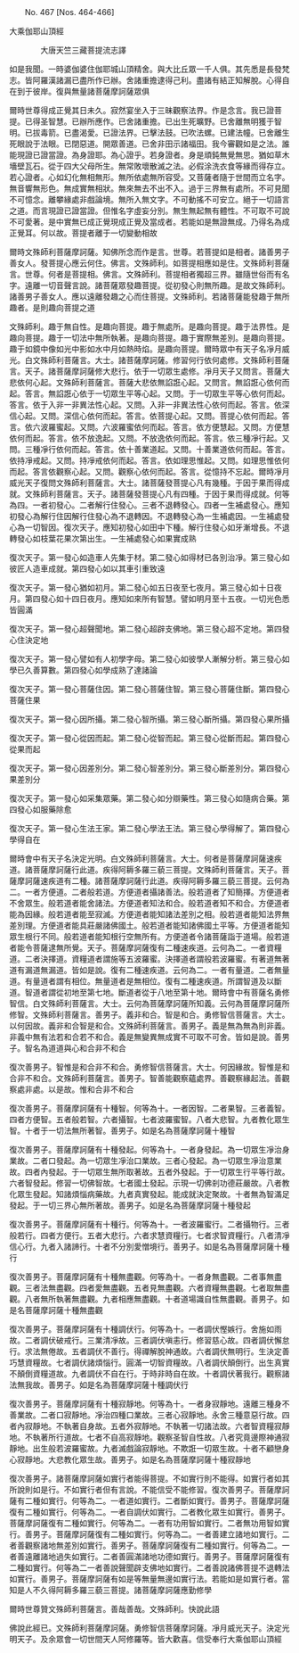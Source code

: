 ﻿　　No. 467 [Nos. 464-466]

大乘伽耶山頂經

　　　　大唐天竺三藏菩提流志譯


如是我聞。一時婆伽婆住伽耶城山頂精舍。與大比丘眾一千人俱。其先悉是長發梵志。皆阿羅漢諸漏已盡所作已辦。舍諸重擔逮得己利。盡諸有結正知解脫。心得自在到于彼岸。復與無量諸菩薩摩訶薩眾俱

爾時世尊得成正覺其日未久。寂然宴坐入于三昧觀察法界。作是念言。我已證菩提。已得圣智慧。已辦所應作。已舍諸重擔。已出生死曠野。已舍離無明獲于智明。已拔毒箭。已盡渴愛。已證法界。已擊法鼓。已吹法螺。已建法幢。已舍離生死眼說于法眼。已閉惡道。開眾善道。已舍非田示諸福田。我今審觀如是之法。誰能現證已證當證。為身證耶。為心證乎。若身證者。身是頑鈍無覺無思。猶如草木墻壁瓦石。從于四大父母所生。無常敗壞散滅之法。必假涂洗衣食等緣而得存立。若心證者。心如幻化無相無形。無所依處無所容受。又菩薩者隨于世間而立名字。無音響無形色。無成實無相狀。無來無去不出不入。過于三界無有處所。不可見聞不可憶念。離攀緣處非戲論境。無所入無文字。不可動搖不可安立。絕于一切語言之道。而言現證已證當證。但惟名字虛妄分別。無生無起無有體性。不可取不可說不可愛著。是中實無已成正覺現成正覺及當成者。若能如是無證無成。乃得名為成正覺耳。何以故。菩提者離于一切變動相故

爾時文殊師利菩薩摩訶薩。知佛所念而作是言。世尊。若菩提如是相者。諸善男子善女人。發菩提心應云何住。佛言。文殊師利。如菩提相應如是住。文殊師利菩薩言。世尊。何者是菩提相。佛言。文殊師利。菩提相者獨超三界。雖隨世俗而有名字。遠離一切音聲言說。諸菩薩眾發趣菩提。從初發心則無所趣。是故文殊師利。諸善男子善女人。應以遠離發趣之心而住菩提。文殊師利。若諸菩薩能發趣于無所趣者。是則趣向菩提之道

文殊師利。趣于無自性。是趣向菩提。趣于無處所。是趣向菩提。趣于法界性。是趣向菩提。趣于一切法中無所執著。是趣向菩提。趣于實際無差別。是趣向菩提。趣于如鏡中像如光中影如水中月如熱時焰。是趣向菩提。爾時眾中有天子名凈月威光。白文殊師利菩薩言。大士。諸菩薩摩訶薩。修習何行依何處修。文殊師利菩薩言。天子。諸菩薩摩訶薩修大悲行。依于一切眾生處修。凈月天子又問言。菩薩大悲依何心起。文殊師利菩薩言。菩薩大悲依無諂誑心起。又問言。無諂誑心依何而起。答言。無諂誑心依于一切眾生平等心起。又問。于一切眾生平等心依何而起。答言。依于入非一非異法性心起。又問。入非一非異法性心依何而起。答言。依深信心起。又問。深信心依何而起。答言。依菩提心起。又問。菩提心依何而起。答言。依六波羅蜜起。又問。六波羅蜜依何而起。答言。依方便慧起。又問。方便慧依何而起。答言。依不放逸起。又問。不放逸依何而起。答言。依三種凈行起。又問。三種凈行依何而起。答言。依十善業道起。又問。十善業道依何而起。答言。依持凈戒起。又問。持凈戒依何而起。答言。依如理思惟起。又問。如理思惟依何而起。答言依觀察心起。又問。觀察心依何而起。答言。從憶持不忘起。爾時凈月威光天子復問文殊師利菩薩言。大士。諸菩薩發菩提心凡有幾種。于因于果而得成就。文殊師利菩薩言。天子。諸菩薩發菩提心凡有四種。于因于果而得成就。何等為四。一者初發心。二者解行住發心。三者不退轉發心。四者一生補處發心。應知初發心為解行住因解行住發心為不退轉因。不退轉發心為一生補處因。一生補處發心為一切智因。復次天子。應知初發心如田中下種。解行住發心如牙漸增長。不退轉發心如枝葉花果次第出生。一生補處發心如果實成熟

復次天子。第一發心如造車人先集于材。第二發心如得材已各別治凈。第三發心如彼匠人造車成就。第四發心如以其車引重致遠

復次天子。第一發心猶如初月。第二發心如五日夜至七夜月。第三發心如十日夜月。第四發心如十四日夜月。應知如來所有智慧。譬如明月至十五夜。一切光色悉皆圓滿

復次天子。第一發心超聲聞地。第二發心超辟支佛地。第三發心超不定地。第四發心住決定地

復次天子。第一發心譬如有人初學字母。第二發心如彼學人漸解分析。第三發心如學已久善算數。第四發心如學成熟了達諸論

復次天子。第一發心菩薩住因。第二發心菩薩住智。第三發心菩薩住斷。第四發心菩薩住果

復次天子。第一發心因所攝。第二發心智所攝。第三發心斷所攝。第四發心果所攝

復次天子。第一發心從因而起。第二發心從智而起。第三發心從斷而起。第四發心從果而起

復次天子。第一發心因差別分。第二發心智差別分。第三發心斷差別分。第四發心果差別分

復次天子。第一發心如采集眾藥。第二發心如分辯藥性。第三發心如隨病合藥。第四發心如服藥除愈

復次天子。第一發心生法王家。第二發心學法王法。第三發心學得解了。第四發心學得自在

爾時會中有天子名決定光明。白文殊師利菩薩言。大士。何者是菩薩摩訶薩速疾道。諸菩薩摩訶薩行此道。疾得阿耨多羅三藐三菩提。文殊師利菩薩言。天子。菩薩摩訶薩速疾道有二種。諸菩薩摩訶薩行此道。疾得阿耨多羅三藐三菩提。云何為二。一者方便道。二者般若道。方便道者攝諸善法。般若道者了知簡擇。方便道者不舍眾生。般若道者能舍諸法。方便道者知法和合。般若道者知不和合。方便道者能為因緣。般若道者能至寂滅。方便道者能知諸法差別之相。般若道者能知法界無差別理。方便道者能具莊嚴諸佛國土。般若道者能知諸佛國土平等。方便道者能知眾生根行不同。般若道者能知根行空無所有。方便道者令諸菩薩詣于道場。般若道者能令菩薩逮無所覺。天子。菩薩摩訶薩復有二種速疾道。云何為二。一者資糧道。二者決擇道。資糧道者謂施等五波羅蜜。決擇道者謂般若波羅蜜。有著道無著道有漏道無漏道。皆如是說。復有二種速疾道。云何為二。一者有量道。二者無量道。有量道者謂有相位。無量道者是無相位。復有二種速疾道。所謂智道及以斷道。智道者謂從初地至第七地。斷道者從于八地至第十地。爾時會中有菩薩名勇修智信。白文殊師利菩薩言。大士。云何為菩薩摩訶薩所知義。云何為菩薩摩訶薩所修智。文殊師利菩薩言。善男子。義非和合。智是和合。勇修智信菩薩言。大士。以何因故。義非和合智是和合。文殊師利菩薩言。善男子。義是無為無為則非義。非義中無有法若和合若不和合。義是無變異無成實不可取不可舍。皆如是說。善男子。智名為道道與心和合非不和合

復次善男子。智惟是和合非不和合。勇修智信菩薩言。大士。何因緣故。智惟是和合非不和合。文殊師利菩薩言。善男子。智善能觀察蘊處界。善觀察緣起法。善觀察處非處。以是故。惟和合非不和合

復次善男子。菩薩摩訶薩有十種智。何等為十。一者因智。二者果智。三者義智。四者方便智。五者般若智。六者攝智。七者波羅蜜智。八者大悲智。九者教化眾生智。十者于一切法無所著智。善男子。如是名為菩薩摩訶薩十種智

復次善男子。菩薩摩訶薩有十種發起。何等為十。一者身發起。為一切眾生凈治身業故。二者口發起。為一切眾生凈治口業故。三者心發起。為一切眾生凈治意業故。四者內發起。于一切眾生無所取著故。五者外發起。于一切眾生行平等行故。六者智發起。修習一切佛智故。七者國土發起。示現一切佛剎功德莊嚴故。八者教化眾生發起。知諸煩惱病藥故。九者真實發起。能成就決定聚故。十者無為智滿足發起。于一切三界心無所著故。善男子。如是名為菩薩摩訶薩十種發起

復次善男子。菩薩摩訶薩有十種行。何等為十。一者波羅蜜行。二者攝物行。三者般若行。四者方便行。五者大悲行。六者求慧資糧行。七者求智資糧行。八者清凈信心行。九者入諸諦行。十者不分別愛憎境行。善男子。如是名為菩薩摩訶薩十種行

復次善男子。菩薩摩訶薩有十種無盡觀。何等為十。一者身無盡觀。二者事無盡觀。三者法無盡觀。四者愛無盡觀。五者見無盡觀。六者資糧無盡觀。七者取無盡觀。八者無所執著無盡觀。九者相應無盡觀。十者道場識自性無盡觀。善男子。如是名菩薩摩訶薩十種無盡觀

復次善男子。菩薩摩訶薩有十種調伏行。何等為十。一者調伏慳嫉行。舍施如雨故。二者調伏破戒行。三業清凈故。三者調伏嗔恚行。修習慈心故。四者調伏懈怠行。求法無倦故。五者調伏不善行。得禪解脫神通故。六者調伏無明行。生決定善巧慧資糧故。七者調伏諸煩惱行。圓滿一切智資糧故。八者調伏顛倒行。出生真實不顛倒資糧道故。九者調伏不自在行。于時非時自在故。十者調伏著我行。觀察諸法無我故。善男子。如是名為菩薩摩訶薩十種調伏行

復次善男子。菩薩摩訶薩有十種寂靜地。何等為十。一者身寂靜地。遠離三種身不善業故。二者口寂靜地。凈治四種口業故。三者心寂靜地。永舍三種意惡行故。四者內寂靜地。不執著自身故。五者外寂靜地。不執著一切諸法故。六者智資糧寂靜地。不執著所行道故。七者不自高寂靜地。觀察圣智自性故。八者究竟邊際神通寂靜地。出生般若波羅蜜故。九者滅戲論寂靜地。不欺誑一切眾生故。十者不顧戀身心寂靜地。大悲教化眾生故。善男子。如是名為菩薩摩訶薩十種寂靜地

復次善男子。諸菩薩摩訶薩如實行者能得菩提。不如實行則不能得。如實行者如其所說則如是行。不如實行者但有言說。不能信受不能修習。復次善男子。菩薩摩訶薩有二種如實行。何等為二。一者道如實行。二者斷如實行。善男子。菩薩摩訶薩復有二種如實行。何等為二。一者自調伏如實行。二者教化眾生如實行。善男子。菩薩摩訶薩復有二種如實行。何等為二。一者有功用智如實行。二者無功用智如實行。善男子。菩薩摩訶薩復有二種如實行。何等為二。一者善建立諸地如實行。二者善觀察諸地無差別如實行。善男子。菩薩摩訶薩復有二種如實行。何等為二。一者善遠離諸地過失如實行。二者善圓滿諸地功德如實行。善男子。菩薩摩訶薩復有二種如實行。何等為二一者善說聲聞辟支佛地如實行。二者善說諸佛菩提不退轉法如實行。善男子。菩薩摩訶薩有如是等無量無邊如實行法。若能如是如實行者。當知是人不久得阿耨多羅三藐三菩提。諸菩薩摩訶薩應勤修學

爾時世尊贊文殊師利菩薩言。善哉善哉。文殊師利。快說此語

佛說此經已。文殊師利菩薩摩訶薩。勇修智信菩薩摩訶薩。凈月威光天子。決定光明天子。及余眾會一切世間天人阿修羅等。皆大歡喜。信受奉行大乘伽耶山頂經
